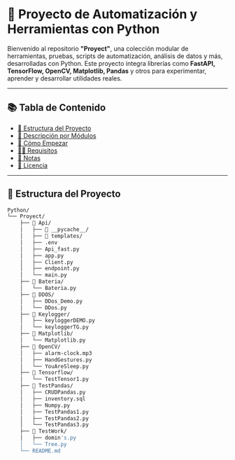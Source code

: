 # 🐍 Proyecto de Automatización y Herramientas con Python

Bienvenido al repositorio **"Proyect"**, una colección modular de herramientas, pruebas, scripts de automatización, análisis de datos y más, desarrolladas con Python. Este proyecto integra librerías como **FastAPI, TensorFlow, OpenCV, Matplotlib, Pandas** y otros para experimentar, aprender y desarrollar utilidades reales.

---

## 📚 Tabla de Contenido

- [📁 Estructura del Proyecto](#-estructura-del-proyecto)
- [🧠 Descripción por Módulos](#-descripción-por-módulos)
- [🚀 Cómo Empezar](#-cómo-empezar)
- [👨‍💻 Requisitos](#-requisitos)
- [📌 Notas](#-notas)
- [📜 Licencia](#-licencia)

---

## 📁 Estructura del Proyecto

```bash
Python/
└── Proyect/
    ├── 📁 Api/
    │   ├── 📁 __pycache__/
    │   ├── 📁 templates/
    │   ├── .env
    │   ├── Api_fast.py
    │   ├── app.py
    │   ├── Client.py
    │   ├── endpoint.py
    │   └── main.py
    ├── 📁 Bateria/
    │   └── Bateria.py
    ├── 📁 DDOS/
    │   ├── DDos_Demo.py
    │   └── DDos.py
    ├── 📁 Keylogger/
    │   ├── keyloggerDEMO.py
    │   └── keyloggerTG.py
    ├── 📁 Matplotlib/
    │   └── Matplotlib.py
    ├── 📁 OpenCV/
    │   ├── alarm-clock.mp3
    │   ├── HandGestures.py
    │   └── YouAreSleep.py
    ├── 📁 Tensorflow/
    │   └── TestTensor1.py
    ├── 📁 TestPandas/
    │   ├── CRUDPandas.py
    │   ├── inventory.sql
    │   ├── Numpy.py
    │   ├── TestPandas1.py
    │   ├── TestPandas2.py
    │   └── TestPandas3.py
    ├── 📁 TestWork/
    │   ├── domin's.py
    │   └── Tree.py
    └── README.md
